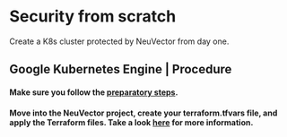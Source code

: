 # Security from scratch

Create a K8s cluster protected by NeuVector from day one.

## Google Kubernetes Engine | Procedure

#### Make sure you follow the [preparatory steps](tf-modules/google-cloud/README.md).

#### Move into the NeuVector project, create your terraform.tfvars file, and apply the Terraform files. Take a look [here](tf-projects/neuvector-gke/README.md) for more information.
